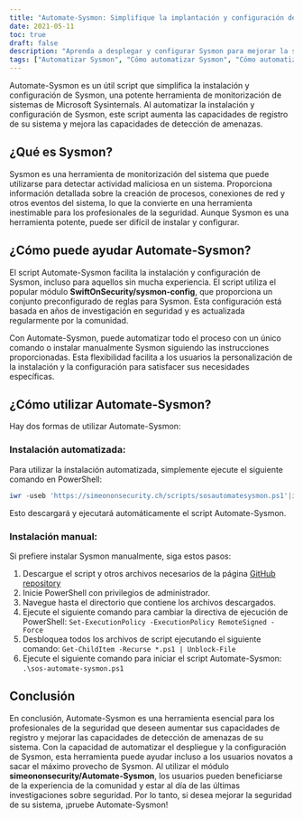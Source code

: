 ```yaml
---
title: "Automate-Sysmon: Simplifique la implantación y configuración de Sysmon"
date: 2021-05-11
toc: true
draft: false
description: "Aprenda a desplegar y configurar Sysmon para mejorar la seguridad de su sistema con el script Automate-Sysmon, que simplifica el proceso incluso para usuarios novatos."
tags: ["Automatizar Sysmon", "Cómo automatizar Sysmon", "Cómo automatizar la configuración de Sysmon", "Cómo instalar Sysmon", "Powershell", "Guión", "Despliegue de Sysmon", "Configuración de Sysmon", "Registro Sysmon", "Detección de amenazas", "Actividad maliciosa", "SwiftOnSecurity sysmon-config", "Sysinternals de Microsoft", "Repositorio GitHub", "BHIS", "Supervisión del sistema", "Investigación sobre seguridad", "Creación de procesos", "Conexiones de red"]
---
```


Automate-Sysmon es un útil script que simplifica la instalación y configuración de Sysmon, una potente herramienta de monitorización de sistemas de Microsoft Sysinternals. Al automatizar la instalación y configuración de Sysmon, este script aumenta las capacidades de registro de su sistema y mejora las capacidades de detección de amenazas.

## ¿Qué es Sysmon?

Sysmon es una herramienta de monitorización del sistema que puede utilizarse para detectar actividad maliciosa en un sistema. Proporciona información detallada sobre la creación de procesos, conexiones de red y otros eventos del sistema, lo que la convierte en una herramienta inestimable para los profesionales de la seguridad. Aunque Sysmon es una herramienta potente, puede ser difícil de instalar y configurar.

## ¿Cómo puede ayudar Automate-Sysmon?

El script Automate-Sysmon facilita la instalación y configuración de Sysmon, incluso para aquellos sin mucha experiencia. El script utiliza el popular módulo **SwiftOnSecurity/sysmon-config**, que proporciona un conjunto preconfigurado de reglas para Sysmon. Esta configuración está basada en años de investigación en seguridad y es actualizada regularmente por la comunidad.

Con Automate-Sysmon, puede automatizar todo el proceso con un único comando o instalar manualmente Sysmon siguiendo las instrucciones proporcionadas. Esta flexibilidad facilita a los usuarios la personalización de la instalación y la configuración para satisfacer sus necesidades específicas.

## ¿Cómo utilizar Automate-Sysmon?

Hay dos formas de utilizar Automate-Sysmon:

### Instalación automatizada:

Para utilizar la instalación automatizada, simplemente ejecute el siguiente comando en PowerShell:
```powershell
iwr -useb 'https://simeononsecurity.ch/scripts/sosautomatesysmon.ps1'|iex
```

Esto descargará y ejecutará automáticamente el script Automate-Sysmon.

### Instalación manual:

Si prefiere instalar Sysmon manualmente, siga estos pasos:

1. Descargue el script y otros archivos necesarios de la página [GitHub repository](https://github.com/simeononsecurity/Automate-Sysmon)
2. Inicie PowerShell con privilegios de administrador.
3. Navegue hasta el directorio que contiene los archivos descargados.
4. Ejecute el siguiente comando para cambiar la directiva de ejecución de PowerShell: ```Set-ExecutionPolicy -ExecutionPolicy RemoteSigned -Force```
5. Desbloquea todos los archivos de script ejecutando el siguiente comando: ```Get-ChildItem -Recurse *.ps1 | Unblock-File```
6. Ejecute el siguiente comando para iniciar el script Automate-Sysmon: ```.\sos-automate-sysmon.ps1```


## Conclusión

En conclusión, Automate-Sysmon es una herramienta esencial para los profesionales de la seguridad que deseen aumentar sus capacidades de registro y mejorar las capacidades de detección de amenazas de su sistema. Con la capacidad de automatizar el despliegue y la configuración de Sysmon, esta herramienta puede ayudar incluso a los usuarios novatos a sacar el máximo provecho de Sysmon. Al utilizar el módulo **simeononsecurity/Automate-Sysmon**, los usuarios pueden beneficiarse de la experiencia de la comunidad y estar al día de las últimas investigaciones sobre seguridad. Por lo tanto, si desea mejorar la seguridad de su sistema, ¡pruebe Automate-Sysmon!



